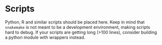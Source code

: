 # Scripts

Python, R and similar scripts should be placed here.
Keep in mind that `snakemake` is not meant to be a development environment, making scripts hard to debug.
If your scripts are getting long (>100 lines), consider building a python module with wrappers instead.

